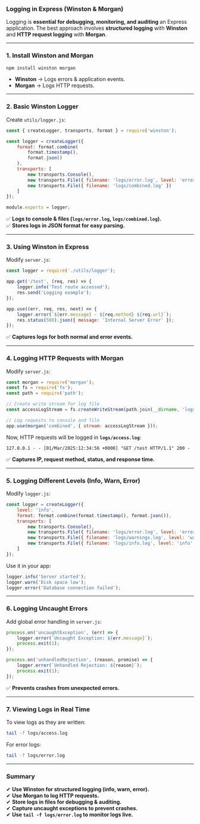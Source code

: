 ### Logging in Express (Winston & Morgan)  

Logging is **essential for debugging, monitoring, and auditing** an Express application. The best approach involves **structured logging** with **Winston** and **HTTP request logging** with **Morgan**.

---

### 1. **Install Winston and Morgan**
```sh
npm install winston morgan
```
- **Winston** → Logs errors & application events.  
- **Morgan** → Logs HTTP requests.

---

### 2. **Basic Winston Logger**
Create `utils/logger.js`:
```js
const { createLogger, transports, format } = require('winston');

const logger = createLogger({
    format: format.combine(
        format.timestamp(),
        format.json()
    ),
    transports: [
        new transports.Console(),
        new transports.File({ filename: 'logs/error.log', level: 'error' }),
        new transports.File({ filename: 'logs/combined.log' })
    ]
});

module.exports = logger;
```

✅ **Logs to console & files (`logs/error.log`, `logs/combined.log`).**  
✅ **Stores logs in JSON format for easy parsing.**

---

### 3. **Using Winston in Express**
Modify `server.js`:
```js
const logger = require('./utils/logger');

app.get('/test', (req, res) => {
    logger.info('Test route accessed');
    res.send('Logging example');
});

app.use((err, req, res, next) => {
    logger.error(`${err.message} - ${req.method} ${req.url}`);
    res.status(500).json({ message: 'Internal Server Error' });
});
```
✅ **Captures logs for both normal and error events.**

---

### 4. **Logging HTTP Requests with Morgan**
Modify `server.js`:
```js
const morgan = require('morgan');
const fs = require('fs');
const path = require('path');

// Create write stream for log file
const accessLogStream = fs.createWriteStream(path.join(__dirname, 'logs', 'access.log'), { flags: 'a' });

// Log requests to console and file
app.use(morgan('combined', { stream: accessLogStream }));
```
Now, HTTP requests will be logged in **`logs/access.log`**:
```
127.0.0.1 - - [01/Mar/2025:12:34:56 +0000] "GET /test HTTP/1.1" 200 -
```
✅ **Captures IP, request method, status, and response time.**

---

### 5. **Logging Different Levels (Info, Warn, Error)**
Modify `logger.js`:
```js
const logger = createLogger({
    level: 'info',
    format: format.combine(format.timestamp(), format.json()),
    transports: [
        new transports.Console(),
        new transports.File({ filename: 'logs/error.log', level: 'error' }),
        new transports.File({ filename: 'logs/warnings.log', level: 'warn' }),
        new transports.File({ filename: 'logs/info.log', level: 'info' })
    ]
});
```
Use it in your app:
```js
logger.info('Server started');
logger.warn('Disk space low');
logger.error('Database connection failed');
```

---

### 6. **Logging Uncaught Errors**
Add global error handling in `server.js`:
```js
process.on('uncaughtException', (err) => {
    logger.error(`Uncaught Exception: ${err.message}`);
    process.exit(1);
});

process.on('unhandledRejection', (reason, promise) => {
    logger.error(`Unhandled Rejection: ${reason}`);
    process.exit(1);
});
```
✅ **Prevents crashes from unexpected errors.**

---

### 7. **Viewing Logs in Real Time**
To view logs as they are written:
```sh
tail -f logs/access.log
```
For error logs:
```sh
tail -f logs/error.log
```

---

### **Summary**
✔ **Use Winston for structured logging (info, warn, error).**  
✔ **Use Morgan to log HTTP requests.**  
✔ **Store logs in files for debugging & auditing.**  
✔ **Capture uncaught exceptions to prevent crashes.**  
✔ **Use `tail -f logs/error.log` to monitor logs live.**  